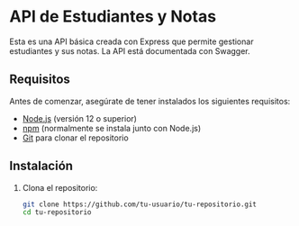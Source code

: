 # API de Estudiantes y Notas

Esta es una API básica creada con Express que permite gestionar estudiantes y sus notas. La API está documentada con Swagger.

## Requisitos

Antes de comenzar, asegúrate de tener instalados los siguientes requisitos:

- [Node.js](https://nodejs.org/) (versión 12 o superior)
- [npm](https://www.npmjs.com/) (normalmente se instala junto con Node.js)
- [Git](https://git-scm.com/) para clonar el repositorio

## Instalación

1. Clona el repositorio:

   ```bash
   git clone https://github.com/tu-usuario/tu-repositorio.git
   cd tu-repositorio
